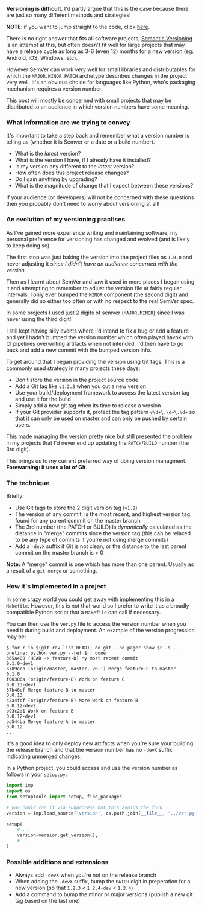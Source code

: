 <meta x-title="Git tag-based auto-versioning scheme"/>

**Versioning is difficult.** I'd partly argue that this is the case because there are just so many different methods and strategies!

**NOTE**: if you want to jump straight to the code, click [here](#code).

There is no right answer that fits all software projects, [Semantic Versioning](https://semver.org/) is an attempt at this, but often doesn't fit well for large projects that may have a release cycle as long as 3-6 (even 12) months for a new version (eg: Android, iOS, Windows, etc).

However SemVer can work _very_ well for small libraries and distributables for which the `MAJOR.MINOR.PATCH` archetype describes changes in the project very well. It's an obvious choice for languages like Python, who's packaging mechanism requires a version number.

This post will mostly be concerned with small projects that may be distributed to an audience in which version numbers have some meaning.

### What information are we trying to convey

It's important to take a step back and remember what a version number is telling us (whether it is Semver or a date or a build number).

- What is the _latest_ version?
- What is the version I have, if I already have it installed?
- Is my version any different to the _latest_ version?
- How often does this project release changes?
- Do I gain anything by upgrading?
- What is the magnitude of change that I expect between these versions?

If your audience (or developers) will not be concerned with these questions then you probably don't need to worry about versioning at all!

### An evolution of my versioning practises

As I've gained more experience writing and maintaining software, my personal preference for versioning has changed and evolved (and is likely to keep doing so).

The first stop was just baking the version into the project files as `1.0.0` and never adjusting it _since I didn't have an audience concerned with the version_.

Then as I learnt about SemVer and saw it used in more places I began using it and attempting to remember to adjust the version file at fairly regular intervals. I only ever bumped the `MINOR` component (the second digit) and generally did so either too often or with no respect to the real SemVer spec.

In some projects I used just 2 digits of semver (`MAJOR.MINOR`) since I was never using the third digit!

I still kept having silly events where I'd intend to fix a bug or add a feature and yet I hadn't bumped the version number which often played havok with CI pipelines overwriting artifacts when not intended. I'd then have to go back and add a new commit with the bumped version info.

To get around that I began providing the version using Git tags. This is a commonly used strategy in many projects these days:

- Don't store the version in the project source code
- Add a Git tag like `v1.2.3` when you cut a new version
- Use your build/deployment framework to access the latest version tag and use it for the build
- Simply add a new git tag when its time to release a version
- If your Git provider supports it, protect the tag pattern `v\d+\.\d+\.\d+` so that it can only be used on master and can only be pushed by certain users.

This made managing the version pretty nice but still presented the problem in my projects that I'd never end up updating the `PATCH`/`BUILD` number (the 3rd digit).

This brings us to my current preferred way of doing version managment. **Forewarning: it uses a lot of Git**.

### The technique

Briefly:

- Use Git tags to store the 2 digit version tag (`v1.2`)
- The version of any commit, is the most recent, and highest version tag found for any parent commit on the master branch
- The 3rd number (the PATCH or BUILD) is _dynamically_ calculated as the distance in "merge" commits since the version tag (this can be relaxed to be any type of commits if you're not using merge commits)
- Add a `-devX` suffix if Git is not clean, or the distance to the last parent commit on the master branch is > 0

**Note:** A "merge" commit is one which has more than one parent. Usually as a result of a `git merge` or something.

### How it's implemented in a project

In some crazy world you could get away with implementing this in a `Makefile`. However, this is not that world so I prefer to write it as a broadly compatible Python script that a `Makefile` can call if necessary.

You can then use the `ver.py` file to access the version number when you need it during build and deployment. An example of the version progression may be:

```
$ for r in $(git rev-list HEAD); do git --no-pager show $r -s --oneline; python ver.py --ref $r; done
365a400 (HEAD -> feature-D) My most recent commit
0.1.0-dev1
3789ecb (origin/master, master, v0.1) Merge feature-C to master
0.1.0
f00386a (origin/feature-B) Work on feature C
0.0.13-dev1
37b46ef Merge feature-B to master
0.0.13
42a4fcf (origin/feature-B) More work on feature B
0.0.12-dev2
b93c2d1 Work on feature B
0.0.12-dev1
ba544ba Merge feature-A to master
0.0.12
...
```

It's a good idea to only deploy new artifacts when you're sure your building the release branch and that the version number has no `-devX` suffix indicating unmerged changes.

In a Python project, you could access and use the version number as follows in your `setup.py`:

```python
import imp 
import os
from setuptools import setup, find_packages

# you could run it via subprocess but this avoids the fork
version = imp.load_source('version', os.path.join(__file__, '../ver.py'))

setup(
    # ...
    version=version.get_version(),
    # ...
)
```

### Possible additions and extensions

- Always add `-devX` when you're not on the release branch
- When adding the `-devX` suffix, bump the `PATCH` digit in preperation for a new version (so that `1.2.3` < `1.2.4-dev` < `1.2.4`)
- Add a command to bump the minor or major versions (publish a new git tag based on the last one)
